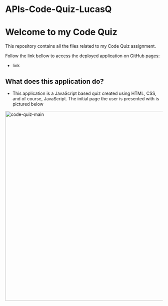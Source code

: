 # APIs-Code-Quiz-LucasQ

# Welcome to my Code Quiz

This repository contains all the files related to my Code Quiz assignment.

Follow the link bellow to access the deployed application on GitHub pages:
 - link


## What does this application do?

- This application is a JavaScript based quiz created using HTML, CSS, and of course, JavaScript. The initial page the user is presented with is pictured below

<img width="605" alt="code-quiz-main" src="https://user-images.githubusercontent.com/60542798/113079924-92930880-919b-11eb-9e81-defc14c395bf.png">
